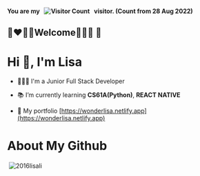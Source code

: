 #### You are my &nbsp; ![Visitor Count](https://profile-counter.glitch.me/2016lisali/count.svg) &nbsp; visitor. (Count from 28 Aug 2022)
## :brown_heart::heart::green_heart::blue_heart:Welcome:orange_heart::yellow_heart::purple_heart:	:black_heart:

# Hi 👋, I'm Lisa
- 👩🏻‍💻 I'm a Junior Full Stack Developer

- 📚 I’m currently learning **CS61A(Python)**, **REACT NATIVE**

- 💼 My portfolio [https://wonderlisa.netlify.app](https://wonderlisa.netlify.app)


# About My Github
<p>&nbsp;<img align="center" src="https://github-readme-stats.vercel.app/api?username=2016lisali&show_icons=true&locale=en" alt="2016lisali" /></p>
